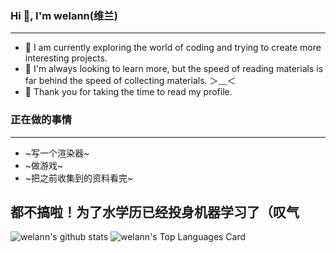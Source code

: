 ### Hi 👋, I'm welann(维兰)
---

+ 🎀 I am currently exploring the world of coding and trying to create more interesting projects. 
+ 📕 I'm always looking to learn more, but the speed of reading materials is far behind the speed of collecting materials. ＞﹏＜
+ 🧡 Thank you for taking the time to read my profile.


### 正在做的事情
---

+ ~写一个渲染器~
+ ~做游戏~
+ ~把之前收集到的资料看完~

**都不搞啦！为了水学历已经投身机器学习了（叹气**
---

 ![welann's github stats](https://github-readme-stats.vercel.app/api?username=welann&show_icons=true&hide_border=true)
 ![welann's Top Languages Card](https://github-readme-stats.vercel.app/api/top-langs/?username=welann&langs_count=10&hide=Jupyter%20Notebook&hide_border=true&exclude_repo&layout=compact)





